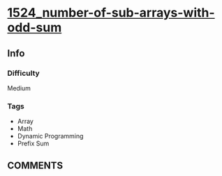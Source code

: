 # [1524_number-of-sub-arrays-with-odd-sum](https://leetcode.com/problems/number-of-sub-arrays-with-odd-sum/)

## Info

### Difficulty

Medium

### Tags

- Array
- Math
- Dynamic Programming
- Prefix Sum

## __COMMENTS__

> 
